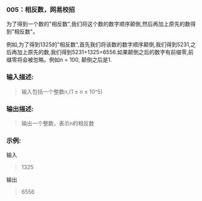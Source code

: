 ### 005：相反数，网易校招

为了得到一个数的"相反数",我们将这个数的数字顺序颠倒,然后再加上原先的数得到"相反数"。

例如,为了得到1325的"相反数",首先我们将该数的数字顺序颠倒,我们得到5231,之后再加上原先的数,我们得到5231+1325=6556.如果颠倒之后的数字有前缀零,前缀零将会被忽略。例如n = 100, 颠倒之后是1.

### 输入描述:

> 输入包括一个整数n,(1 ≤ n ≤ 10^5)


### 输出描述:

> 输出一个整数，表示n的相反数

### 示例:
输入
> 1325

输出
> 6556